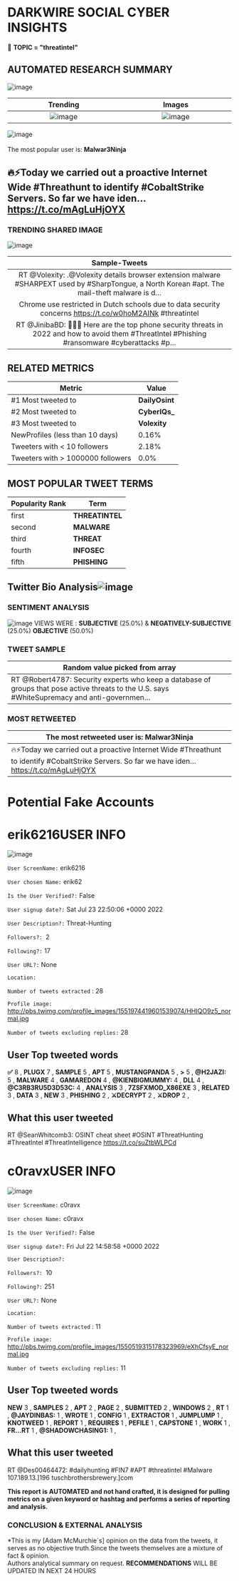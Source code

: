 # DARKWIRE SOCIAL CYBER INSIGHTS 
&#x1F34E; **TOPIC = "threatintel"**

## AUTOMATED RESEARCH SUMMARY
  ![image](darkLogo.png)   

|  Trending  |   Images | 
:-------------------------:|:-------------------------:
|  ![image](assets/threatintel/imageFile1.jpg)     <img width=200/> | ![image](assets/threatintel/imageFile2.jpg) <img width=200/> |   
 
 
![image](assets/threatintel/TWEETS.png)
<br></br>
The most popular user is: **Malwar3Ninja**  
 

## 🔥⚡Today we carried out a proactive Internet Wide #Threathunt to identify #CobaltStrike Servers. So far we have iden… https://t.co/mAgLuHjOYX 

  




### TRENDING SHARED IMAGE

![image](assets/threatintel/twitterPostedImage.png)



|                **Sample-Tweets**        |
| :-------------: |
| RT @Volexity: .@Volexity details browser extension malware #SHARPEXT used by #SharpTongue, a North Korean #apt. The mail-theft malware is d… |
| Chrome use restricted in Dutch schools due to data security concerns https://t.co/w0hoM2AINk #threatintel |
| RT @JinibaBD: 👏👏👏 Here are the top phone security threats in 2022 and how to avoid them #ThreatIntel #Phishing #ransomware #cyberattacks #p… |

## RELATED METRICS<br>
| Metric | Value |
| ------------- | ------------- |
| #1 Most tweeted to  | **DailyOsint** |
| #2 Most tweeted to  | **CyberIQs_** |
| #3 Most tweeted to  | **Volexity** |
| NewProfiles (less than 10 days) | 0.16%  |
| Tweeters with < 10 followers  | 2.18%|
| Tweeters with > 1000000 followers  | 0.0%  |



## MOST POPULAR TWEET TERMS 


| Popularity Rank  | Term |
| ------------- | ------------- |
| first  | **THREATINTEL**  |
| second  | **MALWARE**  |
| third  | **THREAT** |
| fourth  | **INFOSEC**  |
| fifth  | **PHISHING**  |


## Twitter Bio Analysis![image](assets/threatintel/BIO.png)
### SENTIMENT ANALYSIS
![image](assets/threatintel/sentiment.png)
VIEWS WERE : **SUBJECTIVE**  (25.0%) & **NEGATIVELY-SUBJECTIVE** (25.0%) **OBJECTIVE** (50.0%)

### TWEET SAMPLE 
| Random value picked from array |
| ------------- |
|RT @Robert4787: Security experts who keep a database of groups that pose active threats to the U.S. says #WhiteSupremacy and anti-governmen… |

### MOST RETWEETED 

| The most retweeted user is: **Malwar3Ninja**  |
| ------------- |
| 🔥⚡Today we carried out a proactive Internet Wide #Threathunt to identify #CobaltStrike Servers. So far we have iden… https://t.co/mAgLuHjOYX |

# Potential Fake Accounts
 
# erik6216USER INFO
![image](http://pbs.twimg.com/profile_images/1551974419601539074/HHIQO9z5_normal.jpg)
 
`User ScreenName:` erik6216 
 
`User chosen Name:` erik62 
 
`Is the User Verified?:` False 
 
`User signup date?:` Sat Jul 23 22:50:06 +0000 2022 
 
`User Description?:` Threat-Hunting 
 
`Followers?: `2 
 
`Following?:` 17 
 
`User URL?:` None 
 
`Location:`  
 
`Number of tweets extracted`  : 28 
 
`Profile image:` http://pbs.twimg.com/profile_images/1551974419601539074/HHIQO9z5_normal.jpg 
 
`Number of tweets excluding replies:` 28 
 

 

 
## User Top tweeted words 
 
**✅** 8 , **PLUGX** 7 , **SAMPLE** 5 , **APT** 5 , **MUSTANGPANDA** 5 , **&GT;** 5 , **@H2JAZI:** 5 , **MALWARE** 4 , **GAMAREDON** 4 , **@KIENBIGMUMMY:** 4 , **DLL** 4 , **@C3RB3RU5D3D53C:** 4 , **ANALYSIS** 3 , **7ZSFXMOD_X86EXE** 3 , **RELATED** 3 , **DATA** 3 , **NEW** 3 , **PHISHING** 2 , **⚔️DECRYPT** 2 , **⚔️DROP** 2 , 
 
## What this user tweeted
 
RT @SeanWhitcomb3: OSINT cheat sheet #OSINT #ThreatHunting #ThreatIntel #ThreatIntelligence https://t.co/suZtbWLPCd
 
# c0ravxUSER INFO
![image](http://pbs.twimg.com/profile_images/1550519315178323969/eXhCfsyE_normal.jpg)
 
`User ScreenName:` c0ravx 
 
`User chosen Name:` c0ravx 
 
`Is the User Verified?:` False 
 
`User signup date?:` Fri Jul 22 14:58:58 +0000 2022 
 
`User Description?:`  
 
`Followers?: `10 
 
`Following?:` 251 
 
`User URL?:` None 
 
`Location:`  
 
`Number of tweets extracted`  : 11 
 
`Profile image:` http://pbs.twimg.com/profile_images/1550519315178323969/eXhCfsyE_normal.jpg 
 
`Number of tweets excluding replies:` 11 
 

 

 
## User Top tweeted words 
 
**NEW** 3 , **SAMPLES** 2 , **APT** 2 , **PAGE** 2 , **SUBMITTED** 2 , **WINDOWS** 2 , **RT** 1 , **@JAYDINBAS:** 1 , **WROTE** 1 , **CONFIG** 1 , **EXTRACTOR** 1 , **JUMPLUMP** 1 , **KNOTWEED** 1 , **REPORT** 1 , **REQUIRES** 1 , **PEFILE** 1 , **CAPSTONE** 1 , **WORK** 1 , **FR…RT** 1 , **@SHADOWCHASING1:** 1 , 
 
## What this user tweeted
 
RT @Des00464472: #dailyhunting #FIN7 #APT #threatintel #Malware 
107.189.13.]196
tuschbrothersbrewery.]com
 

<b> This report is AUTOMATED and not hand crafted, it is designed for pulling metrics on a given keyword or hashtag and performs a series of reporting and analysis.</b>  
### CONCLUSION & EXTERNAL ANALYSIS

*This is my [Adam McMurchie`s] opinion on the data from the tweets, it serves as no objective truth.Since the tweets themselves are a mixture of fact & opinion.<br>
Authors analytical summary on request.
**RECOMMENDATIONS** WILL BE UPDATED IN NEXT  24 HOURS <br>
